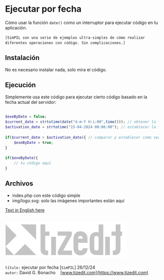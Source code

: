 # Ejecutar por fecha
Cómo usar la función `date()` como un interruptor para ejecutar código en tu aplicación.

`[SimPIL son una serie de ejemplos ultra-simples de cómo realizar diferentes operaciones con código. Sin complicaciones.]`

## Instalación
No es necesario instalar nada, solo mira el código.

## Ejecución
Simplemente usa este código para ejecutar cierto código basado en la fecha actual del servidor:

```php

$exeByDate = false;
$current_date = strtotime(date("d-m-Y H:i:00",time())); // obtener la fecha actual
$activation_date = strtotime("15-04-2024 00:06:00"); // establecer la fecha de activación

if($current_date > $activation_date){ // comparar y establecer como verdadero si la fecha actual es mayor que la fecha de activación
    $exeByDate = true;
}

if($exeByDate){
    // tu código aquí
}
```

## Archivos
- index.php con este código simple
- img/logo.svg: solo las imágenes importantes están aquí

[Text in English here](README.MD)


![](img/logo.svg)
---
`título:` ejecutar por fecha [`SimPIL`] 26/12/24\
`autor:` David G. Bonacho &nbsp;&nbsp;  [www.tizedit.com](https://www.tizedit.com)
